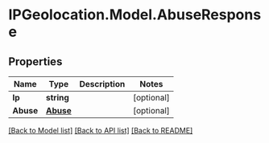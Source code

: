 # IPGeolocation.Model.AbuseResponse

## Properties

Name | Type | Description | Notes
------------ | ------------- | ------------- | -------------
**Ip** | **string** |  | [optional] 
**Abuse** | [**Abuse**](Abuse.md) |  | [optional] 

[[Back to Model list]](../../README.md#documentation-for-models) [[Back to API list]](../../README.md#documentation-for-api-endpoints) [[Back to README]](../../README.md)

